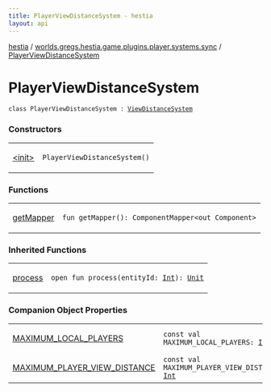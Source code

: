 ```yaml
---
title: PlayerViewDistanceSystem - hestia
layout: api
---
```


<div class='api-docs-breadcrumbs'><a href="../../index.html">hestia</a> / <a href="../index.html">worlds.gregs.hestia.game.plugins.player.systems.sync</a> / <a href="./index.html">PlayerViewDistanceSystem</a></div>

# PlayerViewDistanceSystem

<div class="signature"><code><span class="keyword">class </span><span class="identifier">PlayerViewDistanceSystem</span>&nbsp;<span class="symbol">:</span>&nbsp;<a href="../../worlds.gregs.hestia.game.plugins.entity.systems/-view-distance-system/index.html"><span class="identifier">ViewDistanceSystem</span></a></code></div>

### Constructors

<table class="api-docs-table">
<tbody>
<tr>
<td markdown="1">

<a href="-init-.html">&lt;init&gt;</a>


</td>
<td markdown="1">
<div class="signature"><code><span class="identifier">PlayerViewDistanceSystem</span><span class="symbol">(</span><span class="symbol">)</span></code></div>

</td>
</tr>
</tbody>
</table>

### Functions

<table class="api-docs-table">
<tbody>
<tr>
<td markdown="1">

<a href="get-mapper.html">getMapper</a>


</td>
<td markdown="1">
<div class="signature"><code><span class="keyword">fun </span><span class="identifier">getMapper</span><span class="symbol">(</span><span class="symbol">)</span><span class="symbol">: </span><span class="identifier">ComponentMapper</span><span class="symbol">&lt;</span><span class="keyword">out</span>&nbsp;<span class="identifier">Component</span><span class="symbol">&gt;</span></code></div>

</td>
</tr>
</tbody>
</table>

### Inherited Functions

<table class="api-docs-table">
<tbody>
<tr>
<td markdown="1">

<a href="../../worlds.gregs.hestia.game.plugins.entity.systems/-view-distance-system/process.html">process</a>


</td>
<td markdown="1">
<div class="signature"><code><span class="keyword">open</span> <span class="keyword">fun </span><span class="identifier">process</span><span class="symbol">(</span><span class="parameterName" id="worlds.gregs.hestia.game.plugins.entity.systems.ViewDistanceSystem$process(kotlin.Int)/entityId">entityId</span><span class="symbol">:</span>&nbsp;<a href="https://kotlinlang.org/api/latest/jvm/stdlib/kotlin/-int/index.html"><span class="identifier">Int</span></a><span class="symbol">)</span><span class="symbol">: </span><a href="https://kotlinlang.org/api/latest/jvm/stdlib/kotlin/-unit/index.html"><span class="identifier">Unit</span></a></code></div>

</td>
</tr>
</tbody>
</table>

### Companion Object Properties

<table class="api-docs-table">
<tbody>
<tr>
<td markdown="1">

<a href="-m-a-x-i-m-u-m_-l-o-c-a-l_-p-l-a-y-e-r-s.html">MAXIMUM_LOCAL_PLAYERS</a>


</td>
<td markdown="1">
<div class="signature"><code><span class="keyword">const</span> <span class="keyword">val </span><span class="identifier">MAXIMUM_LOCAL_PLAYERS</span><span class="symbol">: </span><a href="https://kotlinlang.org/api/latest/jvm/stdlib/kotlin/-int/index.html"><span class="identifier">Int</span></a></code></div>

</td>
</tr>
<tr>
<td markdown="1">

<a href="-m-a-x-i-m-u-m_-p-l-a-y-e-r_-v-i-e-w_-d-i-s-t-a-n-c-e.html">MAXIMUM_PLAYER_VIEW_DISTANCE</a>


</td>
<td markdown="1">
<div class="signature"><code><span class="keyword">const</span> <span class="keyword">val </span><span class="identifier">MAXIMUM_PLAYER_VIEW_DISTANCE</span><span class="symbol">: </span><a href="https://kotlinlang.org/api/latest/jvm/stdlib/kotlin/-int/index.html"><span class="identifier">Int</span></a></code></div>

</td>
</tr>
</tbody>
</table>

